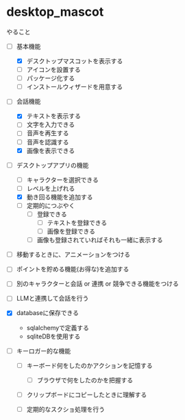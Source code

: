 # desktop_mascot

やること

- [ ] 基本機能
  - [x] デスクトップマスコットを表示する
  - [ ] アイコンを設置する
  - [ ] パッケージ化する
  - [ ] インストールウィザードを用意する
- [ ] 会話機能
  - [x] テキストを表示する
  - [ ] 文字を入力できる
  - [ ] 音声を再生する
  - [ ] 音声を認識する
  - [x] 画像を表示できる
- [ ] デスクトップアプリの機能
  - [ ] キャラクターを選択できる
  - [ ] レベルを上げれる 
  - [x] 動き回る機能を追加する
  - [ ] 定期的につぶやく
    - [ ] 登録できる
      - [ ] テキストを登録できる
      - [ ] 画像を登録できる
    - [ ] 画像も登録されていればそれも一緒に表示する
- [ ] 移動するときに、アニメーションをつける
- [ ] ポイントを貯める機能(お得な)を追加する
- [ ] 別のキャラクターと会話 or 連携 or 競争できる機能をつける
- [ ] LLMと連携して会話を行う
- [x] databaseに保存できる
  - sqlalchemyで定義する
  - sqliteDBを使用する

- [ ] キーロガー的な機能
  - [ ] キーボード何をしたのかアクションを記憶する
    - [ ] ブラウザで何をしたのかを把握する
  - [ ] クリップボードにコピーしたときに理解する
  - [ ] 定期的なスクショ処理を行う

